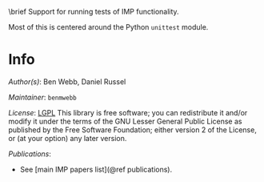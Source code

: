 \brief Support for running tests of IMP functionality.

Most of this is centered around the Python `unittest` module.

# Info

_Author(s)_: Ben Webb, Daniel Russel

_Maintainer_: `benmwebb`

_License_: [LGPL](http://www.gnu.org/licenses/old-licenses/lgpl-2.1.html)
This library is free software; you can redistribute it and/or
modify it under the terms of the GNU Lesser General Public
License as published by the Free Software Foundation; either
version 2 of the License, or (at your option) any later version.


_Publications_:
 - See [main IMP papers list](@ref publications).
